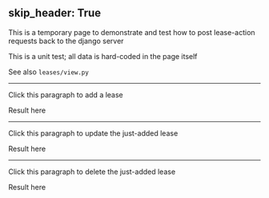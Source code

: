 skip_header: True
---
This is a temporary page to demonstrate and test how to post lease-action requests back to the django server

This is a unit test; all data is hard-coded in the page itself

See also `leases/view.py`

<!-- this exposes the getCookie function -->
<script type="text/javascript" src="/assets/r2lab/xhttp-django.js"></script>

---
<div id="add-lease"><p>Click this paragraph to add a lease</p>
<p id='add-response'>Result here</p>
</div>

<script>
var added_lease_uuid;
// an example of how to add a lease
var add_lease = function() {
    var request = { 
    		    "slicename" : 'onelab.inria.r2lab.tutorial',
                    "valid_from": "2016-12-15T08:00:00Z",
                    "valid_until": "2016-12-15T09:00:00Z"
		    };
    post_xhttp_django('/leases/add', request, function(xhttp) {
      if (xhttp.readyState == 4 && xhttp.status == 200) {
          document.getElementById("add-response").innerHTML = xhttp.responseText;
	  // decoding
	  var answer = JSON.parse(xhttp.responseText);
	  console.log(answer);
	  added_lease_uuid = answer['uuid'];
	  console.log("stored uuid = " + added_lease_uuid);
      }});
}
$(function(){$('#add-lease').click(add_lease);})
</script>



---
<div id="update-lease"><p>Click this paragraph to update the just-added lease</p>
<p id='update-response'>Result here</p>
</div>

<script>
// an example of how to update a lease
var update_lease = function() {
    var request = { 
    		    "uuid" : added_lease_uuid,
                    "valid_from": "2016-12-15T11:00:00Z",
                    "valid_until": "2016-12-15T12:00:00Z"
		    };
    post_xhttp_django('/leases/update', request, function(xhttp) {
      if (xhttp.readyState == 4 && xhttp.status == 200) {
          document.getElementById("update-response").innerHTML = xhttp.responseText;
	  // decoding
	  var answer = JSON.parse(xhttp.responseText);
	  console.log(answer);
      }});
}
$(function(){$('#update-lease').click(update_lease);})
</script>



---
<div id="delete-lease"><p>Click this paragraph to delete the just-added lease</p>
<p id='delete-response'>Result here</p>
</div>

<script>
// an example of how to delete a lease
var delete_lease = function() {
    var request = { 
    		    "uuid" : added_lease_uuid,
		    };
    post_xhttp_django('/leases/delete', request, function(xhttp) {
      if (xhttp.readyState == 4 && xhttp.status == 200) {
          document.getElementById("delete-response").innerHTML = xhttp.responseText;
	  // decoding
	  var answer = JSON.parse(xhttp.responseText);
	  console.log(answer);
      }});
}
$(function(){$('#delete-lease').click(delete_lease);})
</script>



